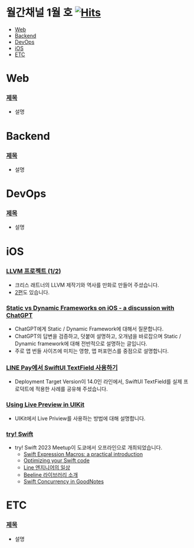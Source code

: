 # 월간채널 1월 호 [![Hits](https://hits.seeyoufarm.com/api/count/incr/badge.svg?url=https%3A%2F%2Fgithub.com%2Fchannel-io%2Fmonthly-channel%2Fblob%2Fmain%2Fissues%2F2023-01.md&count_bg=%2379C83D&title_bg=%23555555&icon=&icon_color=%23E7E7E7&title=hits&edge_flat=false)](https://hits.seeyoufarm.com)

- [Web](#web)
- [Backend](#backend)
- [DevOps](#devops)
- [iOS](#ios)
- [ETC](#etc)

# Web
### [제목](링크)
- 설명

# Backend
### [제목](링크)
- 설명

# DevOps
### [제목](링크)
- 설명

# iOS
### [LLVM 프로젝트 (1/2)](https://joone.net/2023/01/19/49-llvm-%ED%94%84%EB%A1%9C%EC%A0%9D%ED%8A%B8-1-2/)
- 크리스 래트너의 LLVM 제작기와 역사를 만화로 만들어 주셨습니다.
- [2편](https://joone.net/2023/01/19/50-llvm-%ed%94%84%eb%a1%9c%ec%a0%9d%ed%8a%b8-2-2/)도 있습니다. 

### [Static vs Dynamic Frameworks on iOS - a discussion with ChatGPT](https://www.emergetools.com/blog/posts/static-vs-dynamic-frameworks-ios-discussion-chat-gpt)
- ChatGPT에게 Static / Dynamic Framework에 대해서 질문합니다.
- ChatGPT의 답변을 검증하고, 덧붙여 설명하고, 오개념을 바로잡으며 Static / Dynamic framework에 대해 전반적으로 설명하는 글입니다.
- 주로 앱 번들 사이즈에 미치는 영향, 앱 퍼포먼스를 중점으로 설명합니다.

### [LINE Pay에서 SwiftUI TextField 사용하기](https://engineering.linecorp.com/ko/blog/line-pay-swiftui-textfield)
- Deployment Target Version이 14.0인 라인에서, SwiftUI TextField를 실제 프로덕트에 적용한 사례를 공유해 주셨습니다.

### [Using Live Preview in UIKit](https://medium.com/@nikhil.vinod/using-live-preview-in-uikit-87d99224267b)
- UIKit에서 Live Priview를 사용하는 방법에 대해 설명합니다.

### [try! Swift](https://tryswift.jp)
- try! Swift 2023 Meetup이 도쿄에서 오프라인으로 개최되었습니다.
  - [Swift Expression Macros: a practical introduction](https://www.youtube.com/live/ILWnstd-XOY?feature=share&t=5383)
  - [Optimizing your Swift code](https://www.youtube.com/live/ILWnstd-XOY?feature=share&t=9033)
  - [Line 엔지니어의 일상](https://www.youtube.com/live/ILWnstd-XOY?feature=share&t=11214)
  - [Beeline 라이브러리 소개](https://www.youtube.com/live/ILWnstd-XOY?feature=share&t=13612)
  - [Swift Concurrency in GoodNotes](https://www.youtube.com/live/ILWnstd-XOY?feature=share&t=17312)

# ETC
### [제목](링크)
- 설명
